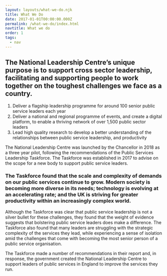 ```yaml
---
layout: layouts/what-we-do.njk
title: What We Do
date: 2017-01-01T00:00:00.000Z
permalink: /what-we-do/index.html
navtitle: What we do
order: 1
tags:
  - nav
---
```


<div class="header-block highlight">
  <div class="container container--sm">

## The National Leadership Centre’s unique purpose is to support cross sector leadership, facilitating and supporting people to work together on the toughest challenges we face as a country.

1. Deliver a flagship leadership programme for around 100 senior public service leaders each year
2. Deliver a national and regional programme of events, and create a digital platform, to enable a thriving network of over 1,500 public sector leaders
3. Lead high quality research to develop a better understanding of the relationships between public service leadership, and productivity

  </div>
</div>

<div class="content-block">
  <div class="container container--sm">

The National Leadership Centre was launched by the Chancellor in 2018 as a three year pilot, following the recommendations of the Public Services Leadership Taskforce. The Taskforce was established in 2017 to advise on the scope for a new body to support public service leaders.

<div class="header-highlight">

### The Taskforce found that the scale and complexity of demands on our public services continue to grow. Modern society is becoming more diverse in its needs; technology is evolving at an accelerating rate; and the UK is striving for greater productivity within an increasingly complex world.

</div>

Although the Taskforce was clear that public service leadership is not a silver bullet for these challenges, they found that the weight of evidence suggests that bolstering public service leaders does make a difference. The Taskforce also found that many leaders are struggling with the strategic complexity of the services they lead, while experiencing a sense of isolation amid the challenges that come with becoming the most senior person of a public service organisation.

The Taskforce made a number of recommendations in their report and, in response, the government created the National Leadership Centre to support leaders of public services in England to improve the services they run.

  </div>
</div>